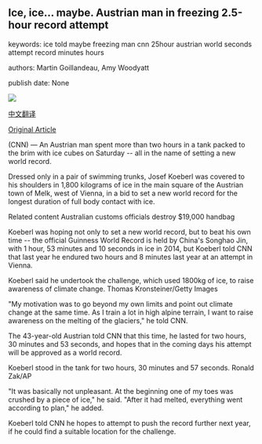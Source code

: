 ## Ice, ice... maybe. Austrian man in freezing 2.5-hour record attempt

keywords: ice told maybe freezing man cnn 25hour austrian world seconds attempt record minutes hours

authors: Martin Goillandeau, Amy Woodyatt

publish date: None

![](https://cdn.cnn.com/cnnnext/dam/assets/200906103531-01-josef-koeberl-austria-ice-cube-man-super-tease.jpg)

[中文翻译](Ice%2C%20ice...%20maybe.%20Austrian%20man%20in%20freezing%202.5-hour%20record%20attempt_zh.md)

[Original Article](https://edition.cnn.com/travel/article/austria-ice-record-intl-scli/index.html)

(CNN) — An Austrian man spent more than two hours in a tank packed to the brim with ice cubes on Saturday -- all in the name of setting a new world record.

Dressed only in a pair of swimming trunks, Josef Koeberl was covered to his shoulders in 1,800 kilograms of ice in the main square of the Austrian town of Melk, west of Vienna, in a bid to set a new world record for the longest duration of full body contact with ice.

Related content Australian customs officials destroy $19,000 handbag

Koeberl was hoping not only to set a new world record, but to beat his own time -- the official Guinness World Record is held by China's Songhao Jin, with 1 hour, 53 minutes and 10 seconds in ice in 2014, but Koeberl told CNN that last year he endured two hours and 8 minutes last year at an attempt in Vienna.

Koeberl said he undertook the challenge, which used 1800kg of ice, to raise awareness of climate change. Thomas Kronsteiner/Getty Images

"My motivation was to go beyond my own limits and point out climate change at the same time. As I train a lot in high alpine terrain, I want to raise awareness on the melting of the glaciers," he told CNN.

The 43-year-old Austrian told CNN that this time, he lasted for two hours, 30 minutes and 53 seconds, and hopes that in the coming days his attempt will be approved as a world record.

Koeberl stood in the tank for two hours, 30 minutes and 57 seconds. Ronald Zak/AP

"It was basically not unpleasant. At the beginning one of my toes was crushed by a piece of ice," he said. "After it had melted, everything went according to plan," he added.

Koeberl told CNN he hopes to attempt to push the record further next year, if he could find a suitable location for the challenge.